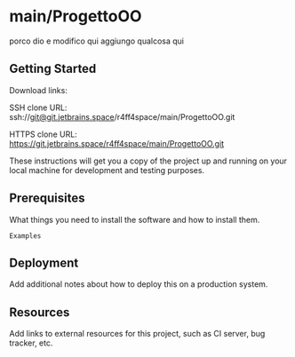 # main/ProgettoOO

porco dio e modifico qui
aggiungo qualcosa qui

## Getting Started

Download links:

SSH clone URL: ssh://git@git.jetbrains.space/r4ff4space/main/ProgettoOO.git

HTTPS clone URL: https://git.jetbrains.space/r4ff4space/main/ProgettoOO.git



These instructions will get you a copy of the project up and running on your local machine for development and testing purposes.

## Prerequisites

What things you need to install the software and how to install them.

```
Examples
```

## Deployment

Add additional notes about how to deploy this on a production system.

## Resources

Add links to external resources for this project, such as CI server, bug tracker, etc.
